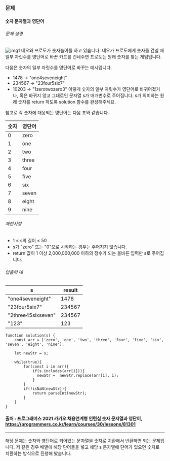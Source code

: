 ### 문제
#### 숫자 문자열과 영단어
###### 문제 설명
![img1](https://user-images.githubusercontent.com/45866008/158350268-33ffa183-b5f5-4963-b0d3-c131225cab86.png)
네오와 프로도가 숫자놀이를 하고 있습니다. 네오가 프로도에게 숫자를 건넬 때 일부 자릿수를 영단어로 바꾼 카드를 건네주면 프로도는 원래 숫자를 찾는 게임입니다.

다음은 숫자의 일부 자릿수를 영단어로 바꾸는 예시입니다.

  - 1478 → "one4seveneight"
  - 234567 → "23four5six7"
  - 10203 → "1zerotwozero3"
이렇게 숫자의 일부 자릿수가 영단어로 바뀌어졌거나, 혹은 바뀌지 않고 그대로인 문자열 s가 매개변수로 주어집니다. s가 의미하는 원래 숫자를 return 하도록 solution 함수를 완성해주세요.

참고로 각 숫자에 대응되는 영단어는 다음 표와 같습니다.

|숫자|영단어|
|---|---|
|0|zero|
|1|one|
|2|two|
|3|three|
|4|four|
|5|five|
|6|six|
|7|seven|
|8|eight|
|9|nine|

###### 제한사항
  - 1 ≤ s의 길이 ≤ 50
  - s가 "zero" 또는 "0"으로 시작하는 경우는 주어지지 않습니다.
  - return 값이 1 이상 2,000,000,000 이하의 정수가 되는 올바른 입력만 s로 주어집니다.

###### 입출력 예
|s|result|
|---|---|
|"one4seveneight"|1478|
|"23four5six7"|234567|
|"2three45sixseven"|234567|
|"123"|123|

```
function solution(s) {
    const arr = ['zero', 'one', 'two', 'three', 'four', 'five', 'six', 'seven', 'eight', 'nine'];
    
    let newStr = s;
    
    while(true){
        for(const i in arr){
            if(s.includes(arr[i])){
              newStr =  newStr.replace(arr[i], i);
            }
        }
        if(!isNaN(newStr)){
            return parseInt(newStr);
        }
    }
}
```

#### 출처 : 프로그래머스 2021 카카오 채용연계형 인턴십 숫자 문자열과 영단어, https://programmers.co.kr/learn/courses/30/lessons/81301
-------------------------------------------------------------------------------------------------------------------------------
해당 문제는 숫자와 영단어로 되어있는 문자열을 숫자로 치환해서 반환하면 되는 문제입니다.
저 같은 경우 배열에 해당 단어들을 넣고 해당 s 문자열에 단어가 있으면 숫자로 치환하는 방식으로 진행해 봤습니다.
